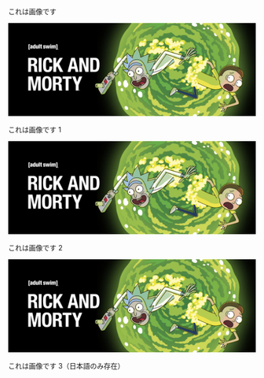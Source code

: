 これは画像です

![image](../../../assets/rm.jpg)

これは画像です 1

![image](./assets/rm.jpg)

これは画像です 2

![image](assets/rm.jpg)

これは画像です 3（日本語のみ存在）
